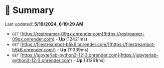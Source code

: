 # 📖 Summary
Last updated: **5/19/2024, 6:19:29 AM**

- `GET` [https://restreamer-09gx.onrender.com](https://restreamer-09gx.onrender.com) - **Up** (12421ms)
- `GET` [https://filestreambot-b5k6.onrender.com/](https://filestreambot-b5k6.onrender.com/) - **Up** (11339ms)
- `GET` [https://jupyterlab-python3-12-3.onrender.com](https://jupyterlab-python3-12-3.onrender.com) - **Up** (31261ms)
